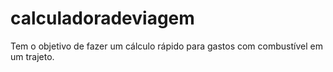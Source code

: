 # calculadoradeviagem
Tem o objetivo de fazer um cálculo rápido para gastos com combustível em um trajeto.
